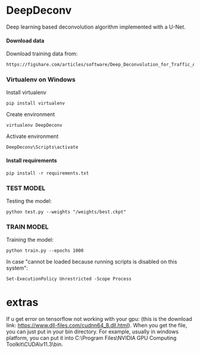 # DeepDeconv

Deep learning based deconvolution algorithm implemented with a U-Net.

#### Download data
Download training data from:
```
https://figshare.com/articles/software/Deep_Deconvolution_for_Traffic_Analysis_with_Distributed_Acoustic_Sensing_Data/16653163
```

### Virtualenv on Windows

Install virtualenv
```
pip install virtualenv
```

Create environment
```
virtualenv DeepDeconv
```
Activate environment
```
DeepDeconv\Scripts\activate
```

#### Install requirements
```
pip install -r requirements.txt
```
### TEST MODEL
Testing the model:
```
python test.py --weights "/weights/best.ckpt"
```

### TRAIN MODEL
Training the model:
```
python train.py --epochs 1000
```

In case "cannot be loaded because running scripts is disabled on this system":
```
Set-ExecutionPolicy Unrestricted -Scope Process
```



# extras
If u get error on tensorflow not working with your gpu:
(this is the download link: https://www.dll-files.com/cudnn64_8.dll.html). When you get the file, you can just put in your bin directory. For example, usually in windows platform, you can put it into C:\Program Files\NVIDIA GPU Computing Toolkit\CUDA\v11.3\bin.
